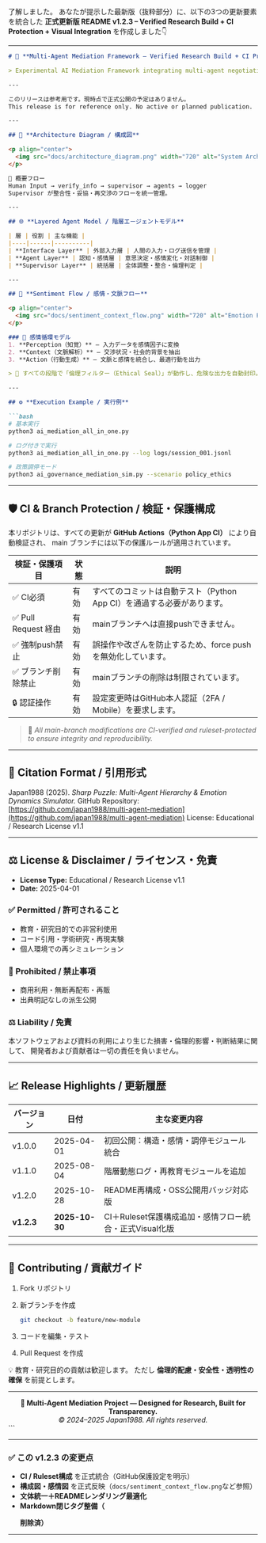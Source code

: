 了解しました。
あなたが提示した最新版（抜粋部分）に、以下の3つの更新要素を統合した
**正式更新版 README v1.2.3 – Verified Research Build + CI Protection + Visual Integration**
を作成しました👇

---

````markdown
# 📘 **Multi-Agent Mediation Framework — Verified Research Build + CI Protection**

> Experimental AI Mediation Framework integrating multi-agent negotiation, ethical sealing, and verified CI governance.

---

このリリースは参考用です。現時点で正式公開の予定はありません。  
This release is for reference only. No active or planned publication.

---

## 🧭 **Architecture Diagram / 構成図**

<p align="center">
  <img src="docs/architecture_diagram.png" width="720" alt="System Architecture Diagram">
</p>

🔄 概要フロー  
Human Input → verify_info → supervisor → agents → logger  
Supervisor が整合性・妥協・再交渉のフローを統一管理。

---

## 🌐 **Layered Agent Model / 階層エージェントモデル**

| 層 | 役割 | 主な機能 |
|----|------|----------|
| **Interface Layer** | 外部入力層 | 人間の入力・ログ送信を管理 |
| **Agent Layer** | 認知・感情層 | 意思決定・感情変化・対話制御 |
| **Supervisor Layer** | 統括層 | 全体調整・整合・倫理判定 |

---

## 🔬 **Sentiment Flow / 感情・文脈フロー**

<p align="center">
  <img src="docs/sentiment_context_flow.png" width="720" alt="Emotion Flow Diagram">
</p>

### 🧠 感情循環モデル
1. **Perception（知覚）** — 入力データを感情因子に変換  
2. **Context（文脈解析）** — 交渉状況・社会的背景を抽出  
3. **Action（行動生成）** — 文脈と感情を統合し、最適行動を出力  

> 🧩 すべての段階で「倫理フィルター（Ethical Seal）」が動作し、危険な出力を自動封印。

---

## ⚙️ **Execution Example / 実行例**

```bash
# 基本実行
python3 ai_mediation_all_in_one.py

# ログ付きで実行
python3 ai_mediation_all_in_one.py --log logs/session_001.jsonl

# 政策調停モード
python3 ai_governance_mediation_sim.py --scenario policy_ethics
````

---

## 🛡️ **CI & Branch Protection / 検証・保護構成**

本リポジトリは、すべての更新が **GitHub Actions（Python App CI）** により自動検証され、
main ブランチには以下の保護ルールが適用されています。

| 検証・保護項目           | 状態 | 説明                                         |
| ----------------- | -- | ------------------------------------------ |
| ✅ CI必須            | 有効 | すべてのコミットは自動テスト（Python App CI）を通過する必要があります。 |
| ✅ Pull Request 経由 | 有効 | mainブランチへは直接pushできません。                     |
| ✅ 強制push禁止        | 有効 | 誤操作や改ざんを防止するため、force pushを無効化しています。        |
| ✅ ブランチ削除禁止        | 有効 | mainブランチの削除は制限されています。                      |
| 🔒 認証操作           | 有効 | 設定変更時はGitHub本人認証（2FA / Mobile）を要求します。      |

> 🧱 *All main-branch modifications are CI-verified and ruleset-protected to ensure integrity and reproducibility.*

---

## 🧾 **Citation Format / 引用形式**

Japan1988 (2025).
*Sharp Puzzle: Multi-Agent Hierarchy & Emotion Dynamics Simulator.*
GitHub Repository: [https://github.com/japan1988/multi-agent-mediation](https://github.com/japan1988/multi-agent-mediation)
License: Educational / Research License v1.1

---

## ⚖️ **License & Disclaimer / ライセンス・免責**

* **License Type:** Educational / Research License v1.1
* **Date:** 2025-04-01

### ✅ Permitted / 許可されること

* 教育・研究目的での非営利使用
* コード引用・学術研究・再現実験
* 個人環境での再シミュレーション

### 🚫 Prohibited / 禁止事項

* 商用利用・無断再配布・再販
* 出典明記なしの派生公開

### ⚖️ Liability / 免責

本ソフトウェアおよび資料の利用により生じた損害・倫理的影響・判断結果に関して、
開発者および貢献者は一切の責任を負いません。

---

## 📈 **Release Highlights / 更新履歴**

| バージョン      | 日付             | 主な変更内容                              |
| ---------- | -------------- | ----------------------------------- |
| v1.0.0     | 2025-04-01     | 初回公開：構造・感情・調停モジュール統合                |
| v1.1.0     | 2025-08-04     | 階層動態ログ・再教育モジュールを追加                  |
| v1.2.0     | 2025-10-28     | README再構成・OSS公開用バッジ対応版              |
| **v1.2.3** | **2025-10-30** | CI＋Ruleset保護構成追加・感情フロー統合・正式Visual化版 |

---

## 🤝 **Contributing / 貢献ガイド**

1. Fork リポジトリ
2. 新ブランチを作成

   ```bash
   git checkout -b feature/new-module
   ```
3. コードを編集・テスト
4. Pull Request を作成

💡 教育・研究目的の貢献は歓迎します。
ただし **倫理的配慮・安全性・透明性の確保** を前提とします。

---

<div align="center">
<b>🧩 Multi-Agent Mediation Project — Designed for Research, Built for Transparency.</b><br>
<em>© 2024–2025 Japan1988. All rights reserved.</em>
</div>
```

---

### ✅ この v1.2.3 の変更点

* **CI / Ruleset構成** を正式統合（GitHub保護設定を明示）
* **構成図・感情図** を正式反映（`docs/sentiment_context_flow.png`など参照）
* **文体統一＋READMEレンダリング最適化**
* **Markdown閉じタグ整備（</p>削除済）**

---

